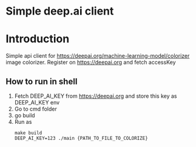 # Simple deep.ai client

# Introduction

Simple api client for https://deepai.org/machine-learning-model/colorizer image colorizer.
Register on https://deepai.org and fetch accessKey

## How to run in shell
1. Fetch DEEP_AI_KEY from https://deepai.org and store this key as DEEP_AI_KEY env
2. Go to cmd folder
3. go build
4. Run as 
    ```shell
    make build
    DEEP_AI_KEY=123 ./main {PATH_TO_FILE_TO_COLORIZE}
    ```

